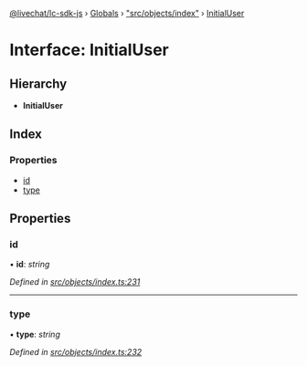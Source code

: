 [@livechat/lc-sdk-js](../README.md) › [Globals](../globals.md) › ["src/objects/index"](../modules/_src_objects_index_.md) › [InitialUser](_src_objects_index_.initialuser.md)

# Interface: InitialUser

## Hierarchy

* **InitialUser**

## Index

### Properties

* [id](_src_objects_index_.initialuser.md#id)
* [type](_src_objects_index_.initialuser.md#type)

## Properties

###  id

• **id**: *string*

*Defined in [src/objects/index.ts:231](https://github.com/livechat/lc-sdk-js/blob/d0a32c0/src/objects/index.ts#L231)*

___

###  type

• **type**: *string*

*Defined in [src/objects/index.ts:232](https://github.com/livechat/lc-sdk-js/blob/d0a32c0/src/objects/index.ts#L232)*
